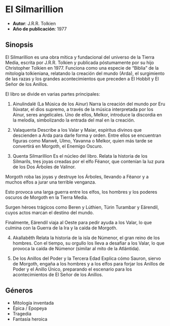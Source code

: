 # El Silmarillion
- __Autor__: J.R.R. Tolkien
- __Año de publicación__: 1977

## Sinopsis
El Silmarillion es una obra mítica y fundacional del universo de la Tierra Media, escrita por J.R.R. Tolkien y publicada póstumamente por su hijo Christopher Tolkien en 1977. Funciona como una especie de “Biblia” de la mitología tolkieniana, relatando la creación del mundo (Arda), el surgimiento de las razas y los grandes acontecimientos que preceden a El Hobbit y El Señor de los Anillos.

El libro se divide en varias partes principales:

1. Ainulindalë (La Música de los Ainur)
Narra la creación del mundo por Eru Ilúvatar, el dios supremo, a través de la música interpretada por los Ainur, seres angelicales. Uno de ellos, Melkor, introduce la discordia en la melodía, simbolizando la entrada del mal en la creación.

2. Valaquenta
Describe a los Valar y Maiar, espíritus divinos que descienden a Arda para darle forma y orden. Entre ellos se encuentran figuras como Manwë, Ulmo, Yavanna o Melkor, quien más tarde se convertirá en Morgoth, el Enemigo Oscuro.

3. Quenta Silmarillion
Es el núcleo del libro. Relata la historia de los Silmarils, tres joyas creadas por el elfo Fëanor, que contenían la luz pura de los Dos Árboles de Valinor.

Morgoth roba las joyas y destruye los Árboles, llevando a Fëanor y a muchos elfos a jurar una terrible venganza.

Esto provoca una larga guerra entre los elfos, los hombres y los poderes oscuros de Morgoth en la Tierra Media.

Surgen héroes trágicos como Beren y Lúthien, Túrin Turambar y Eärendil, cuyos actos marcan el destino del mundo.

Finalmente, Eärendil viaja al Oeste para pedir ayuda a los Valar, lo que culmina con la Guerra de la Ira y la caída de Morgoth.

4. Akallabêth
Relata la historia de la isla de Númenor, el gran reino de los hombres. Con el tiempo, su orgullo los lleva a desafiar a los Valar, lo que provoca la caída de Númenor (similar al mito de la Atlántida).

5. De los Anillos del Poder y la Tercera Edad
Explica cómo Sauron, siervo de Morgoth, engaña a los hombres y a los elfos para forjar los Anillos de Poder y el Anillo Único, preparando el escenario para los acontecimientos de El Señor de los Anillos.

## Géneros
- Mitología inventada
- Épica / Epopeya
- Tragedia
- Fantasía heroica
